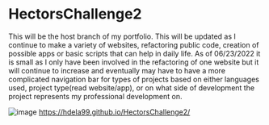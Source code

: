 # HectorsChallenge2
This will be the host branch of my portfolio. This will be updated as I continue to make a variety of websites, refactoring public code, 
creation of possible apps or basic scripts that can help in daily life. As of 06/23/2022 it is small as I only have been involved in the refactoring
of one website but it will continue to increase and eventually may have to have a more complicated navigation bar for types of projects based on either 
languages used, project type(read website/app), or on what side of development the project represents my professional development on. 

![image](https://user-images.githubusercontent.com/105886672/175428183-3a60cdb1-0e2e-4c7b-9910-7835571ea3e9.png)
https://hdela99.github.io/HectorsChallenge2/
